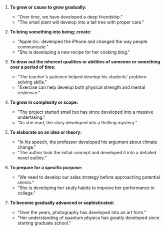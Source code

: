 1. **To grow or cause to grow gradually:**
   - "Over time, we have developed a deep friendship."
   - "The small plant will develop into a tall tree with proper care."

2. **To bring something into being; create:**
   - "Apple Inc. developed the iPhone and changed the way people communicate."
   - "She is developing a new recipe for her cooking blog."

3. **To draw out the inherent qualities or abilities of someone or something over a period of time:**
   - "The teacher's patience helped develop his students' problem-solving skills."
   - "Exercise can help develop both physical strength and mental resilience."

4. **To grow in complexity or scope:**
   - "The project started small but has since developed into a massive undertaking."
   - "As she read, the story developed into a thrilling mystery."

5. **To elaborate on an idea or theory:**
   - "In his speech, the professor developed his argument about climate change."
   - "The author took the initial concept and developed it into a detailed novel outline."

6. **To prepare for a specific purpose:**
   - "We need to develop our sales strategy before approaching potential clients."
   - "She is developing her study habits to improve her performance in college."

7. **To become gradually advanced or sophisticated:**
   - "Over the years, photography has developed into an art form."
   - "Her understanding of quantum physics has greatly developed since starting graduate school."